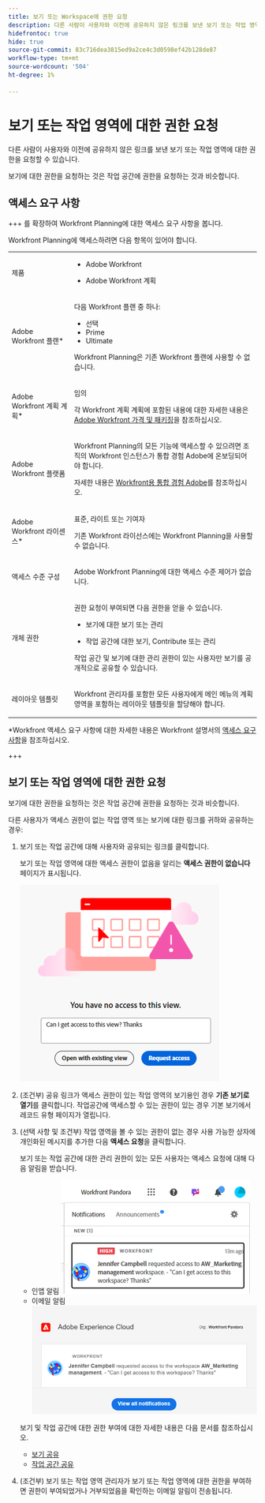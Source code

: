 ```yaml
---
title: 보기 또는 Workspace에 권한 요청
description: 다른 사람이 사용자와 이전에 공유하지 않은 링크를 보낸 보기 또는 작업 영역에 대한 권한을 요청할 수 있습니다.
hidefrontoc: true
hide: true
source-git-commit: 83c716dea3815ed9a2ce4c3d0598ef42b128de87
workflow-type: tm+mt
source-wordcount: '504'
ht-degree: 1%

---
```



<!-- update metadata when released: 

---
title: Request Permissions to a View or a Workspace
description: You can request permissions to a view or a workspace that others sent you a link to which has not been previously shared with you. 
author: Alina
feature: Workfront Planning
role: User, Admin
---
-->

<!--add this to miniTOC and TOC-->

# 보기 또는 작업 영역에 대한 권한 요청

다른 사람이 사용자와 이전에 공유하지 않은 링크를 보낸 보기 또는 작업 영역에 대한 권한을 요청할 수 있습니다.

보기에 대한 권한을 요청하는 것은 작업 공간에 권한을 요청하는 것과 비슷합니다.

## 액세스 요구 사항

+++ 를 확장하여 Workfront Planning에 대한 액세스 요구 사항을 봅니다.

<!--at GA, check that the Workfront plans article linked below has Planning info-->

Workfront Planning에 액세스하려면 다음 항목이 있어야 합니다.

<table style="table-layout:auto"> 
<col> 
</col> 
<col> 
</col> 
<tbody> 
    <tr> 
<tr> 
<td> 
   <p> 제품</p> </td> 
   <td> 
   <ul><li><p> Adobe Workfront</p></li> 
   <li><p> Adobe Workfront 계획<p></li></ul></td> 
  </tr>   
<tr> 
   <td role="rowheader"><p>Adobe Workfront 플랜*</p></td> 
   <td> 
<p>다음 Workfront 플랜 중 하나:</p> 
<ul><li>선택</li> 
<li>Prime</li> 
<li>Ultimate</li></ul> 
<p>Workfront Planning은 기존 Workfront 플랜에 사용할 수 없습니다.</p> 
   </td> 
<tr> 
   <td role="rowheader"><p>Adobe Workfront 계획 계획*</p></td> 
   <td> 
<p>임의 </p> 
<p>각 Workfront 계획 계획에 포함된 내용에 대한 자세한 내용은 <a href="https://business.adobe.com/products/workfront/pricing.html">Adobe Workfront 가격 및 패키징</a>을 참조하십시오. </p> 
   </td> 
 <tr> 
   <td role="rowheader"><p>Adobe Workfront 플랫폼</p></td> 
   <td> 
<p>Workfront Planning의 모든 기능에 액세스할 수 있으려면 조직의 Workfront 인스턴스가 통합 경험 Adobe에 온보딩되어야 합니다.</p> 
<p>자세한 내용은 <a href="/help/quicksilver/workfront-basics/navigate-workfront/workfront-navigation/adobe-unified-experience.md">Workfront용 통합 경험 Adobe</a>를 참조하십시오. </p> 
   </td> 
   </tr> 
  </tr> 
  <tr> 
   <td role="rowheader"><p>Adobe Workfront 라이센스*</p></td> 
   <td><p> 표준, 라이트 또는 기여자</p>
   <p>기존 Workfront 라이선스에는 Workfront Planning을 사용할 수 없습니다.</p> 
  </td> 
  </tr> 
  <tr> 
   <td role="rowheader"><p>액세스 수준 구성</p></td> 
   <td> <p>Adobe Workfront Planning에 대한 액세스 수준 제어가 없습니다.</p>   
</td> 
  </tr> 
<tr> 
   <td role="rowheader"><p>개체 권한</p></td> 
   <td>  <p>권한 요청이 부여되면 다음 권한을 얻을 수 있습니다.</p>
   <ul><li><p>보기에 대한 보기 또는 관리</p></li>
   <li><p>작업 공간에 대한 보기, Contribute 또는 관리</p></li></ul>  
   <p>작업 공간 및 보기에 대한 관리 권한이 있는 사용자만 보기를 공개적으로 공유할 수 있습니다.</p></td> 
  </tr> 
<tr> 
   <td role="rowheader"><p>레이아웃 템플릿</p></td> 
   <td> <p>Workfront 관리자를 포함한 모든 사용자에게 메인 메뉴의 계획 영역을 포함하는 레이아웃 템플릿을 할당해야 합니다. </p> </td> 
  </tr> 
</tbody> 
</table>

*Workfront 액세스 요구 사항에 대한 자세한 내용은 Workfront 설명서의 [액세스 요구 사항](/help/quicksilver/administration-and-setup/add-users/access-levels-and-object-permissions/access-level-requirements-in-documentation.md)을 참조하십시오.

+++

## 보기 또는 작업 영역에 대한 권한 요청

보기에 대한 권한을 요청하는 것은 작업 공간에 권한을 요청하는 것과 비슷합니다.

다른 사용자가 액세스 권한이 없는 작업 영역 또는 보기에 대한 링크를 귀하와 공유하는 경우:

1. 보기 또는 작업 공간에 대해 사용자와 공유되는 링크를 클릭합니다.

   보기 또는 작업 영역에 대한 액세스 권한이 없음을 알리는 **액세스 권한이 없습니다** 페이지가 표시됩니다.

   ![](assets/request-access-to-view.png)

1. (조건부) 공유 링크가 액세스 권한이 있는 작업 영역의 보기용인 경우 **기존 보기로 열기**&#x200B;를 클릭합니다. 작업공간에 액세스할 수 있는 권한이 있는 경우 기본 보기에서 레코드 유형 페이지가 열립니다.

1. (선택 사항 및 조건부) 작업 영역을 볼 수 있는 권한이 없는 경우 사용 가능한 상자에 개인화된 메시지를 추가한 다음 **액세스 요청**&#x200B;을 클릭합니다.

   보기 또는 작업 공간에 대한 관리 권한이 있는 모든 사용자는 액세스 요청에 대해 다음 알림을 받습니다.
   * 인앱 알림
     ![](assets/in-app-notification-for-access-request.png)
   * 이메일 알림
     ![](assets/email-notification-for-access-request.png)

   보기 및 작업 공간에 대한 권한 부여에 대한 자세한 내용은 다음 문서를 참조하십시오.

   * [보기 공유](/help/quicksilver/planning/access/share-views.md)
   * [작업 공간 공유](/help/quicksilver/planning/access/share-workspaces.md)
1. (조건부) 보기 또는 작업 영역 관리자가 보기 또는 작업 영역에 대한 권한을 부여하면 권한이 부여되었거나 거부되었음을 확인하는 이메일 알림이 전송됩니다. <!--check this - I was not able to test this-->


